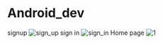 # Android_dev
signup
![sign_up](https://github.com/Priyam-Chowdhury/Android_dev/assets/107746625/b45f937d-27a6-40e9-bc7d-80e82d4bfd1f)
sign in
![sign_in](https://github.com/Priyam-Chowdhury/Android_dev/assets/107746625/ec1ab800-ab5f-45df-bbfb-60804edf2ea8)
Home page
![1](https://github.com/Priyam-Chowdhury/Android_dev/assets/107746625/92636fd3-0acc-4a6f-bf54-7f26e8dfd943)

